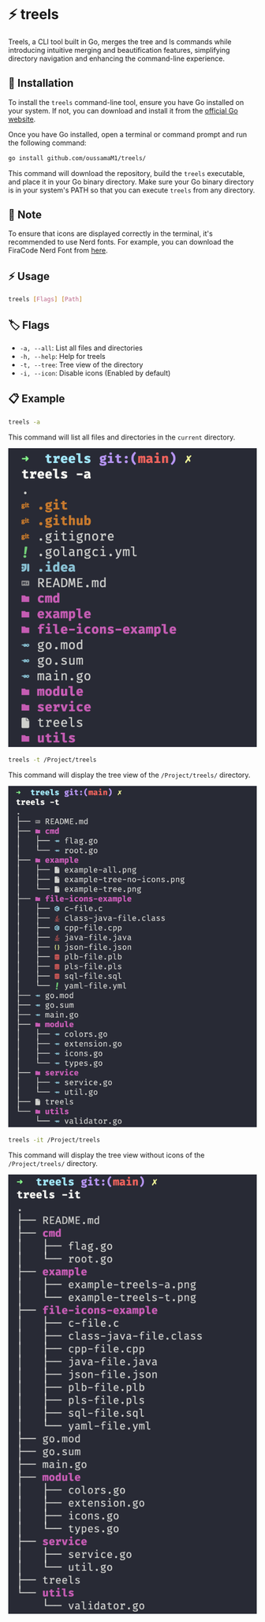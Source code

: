 # ⚡ treels
Treels, a CLI tool built in Go, merges the tree and ls commands while introducing intuitive merging and beautification features, 
simplifying directory navigation and enhancing the command-line experience.

## 🚀 Installation

To install the `treels` command-line tool, ensure you have Go installed on your system. If not, you can download and install it from the [official Go website](https://golang.org/dl/).

Once you have Go installed, open a terminal or command prompt and run the following command:

```bash
go install github.com/oussamaM1/treels/
```

This command will download the repository, build the `treels` executable, and place it in your Go binary directory. Make sure your Go binary directory is in your system's PATH so that you can execute `treels` from any directory.

## 📝 Note

To ensure that icons are displayed correctly in the terminal, it's recommended to use Nerd fonts. For example, you can download the FiraCode Nerd Font from [here](https://github.com/ryanoasis/nerd-fonts/releases/download/v3.2.0/FiraCode.zip).

## ⚡ Usage

```bash
treels [Flags] [Path]
```

## 🏷️ Flags

- `-a, --all`: List all files and directories
- `-h, --help`: Help for treels
- `-t, --tree`: Tree view of the directory
- `-i, --icon`: Disable icons (Enabled by default)

## 📋 Example

```bash
treels -a
```

This command will list all files and directories in the `current` directory.

![](example/example-treels-a.png)

```bash
treels -t /Project/treels
```

This command will display the tree view of the `/Project/treels/` directory.

![](example/example-treels-t.png)

```bash
treels -it /Project/treels
```

This command will display the tree view without icons of the `/Project/treels/` directory.

![](example/example-treels-it.png)